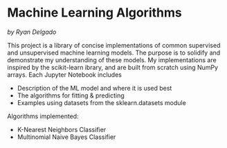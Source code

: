 # Machine Learning Algorithms
*by Ryan Delgado*

This project is a library of concise implementations of common supervised and unsupervised machine learning models. The
purpose is to solidify and demonstrate my understanding of these models. My implementations are inspired by the scikit-learn
ibrary, and are built from scratch using NumPy arrays. Each Jupyter Notebook includes
* Description of the ML model and where it is used best
* The algorithms for fitting & predicting
* Examples using datasets from the sklearn.datasets module

Algorithms implemented:
* K-Nearest Neighbors Classifier
* Multinomial Naive Bayes Classifier